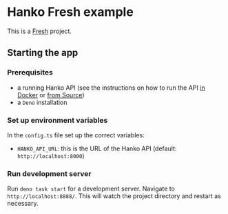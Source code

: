 # Hanko Fresh example

This is a [Fresh](fresh.deno.dev/) project.

## Starting the app

### Prerequisites

- a running Hanko API (see the instructions on how to run the API [in Docker](../../../backend/README.md#Docker) or [from Source](../../../backend/README.md#from-source))
- a `Deno` installation

### Set up environment variables

In the `config.ts` file set up the correct variables:

- `HANKO_API_URL`: this is the URL of the Hanko API (default: `http://localhost:8000`)

### Run development server

Run `deno task start`  for a development server. Navigate to `http://localhost:8888/`. This will watch the project directory and restart as necessary.
